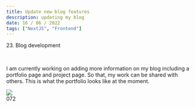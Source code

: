 ```yaml
---
title: Update new blog features
description: updating my blog
date: 16 / 06 / 2022
tags: ["NextJS", "Frontend"]
---
```


<p>23. Blog development</p>

<br/>
<p> I am currently working on adding more information on my blog including a portfolio page and project page. So that, my work can be shared with others. This is what the portfolio looks like at the moment.
</p>
<Image layout='fill' src='/image/Blog/20210725-2300/20215-0001.png'></Image><br/>072